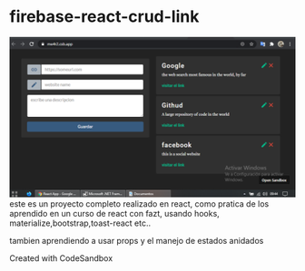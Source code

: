 # firebase-react-crud-link

[![Esta es una imagen de ejemplo](./react.png)](./react.png)
este es un proyecto completo realizado en react, como pratica de los aprendido en un curso de react con fazt, usando hooks, materialize,bootstrap,toast-react etc..

tambien aprendiendo a usar props y el manejo de estados anidados

Created with CodeSandbox
